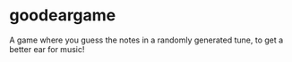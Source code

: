 goodeargame
===========

A game where you guess the notes in a randomly generated tune, to get a better ear for music!
